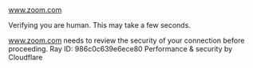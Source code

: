 www.zoom.com

Verifying you are human. This may take a few seconds.

www.zoom.com needs to review the security of your connection before proceeding.
Ray ID: 986c0c639e6ece80
Performance & security by Cloudflare